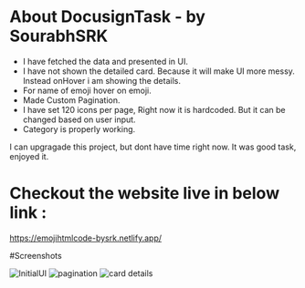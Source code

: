 # About DocusignTask - by SourabhSRK

 - I have fetched the data and presented in UI.
 - I have not shown the detailed card. Because it will make UI more messy. Instead onHover i am showing the details.
 - For name of emoji hover on emoji.
 - Made Custom Pagination.
 - I have set 120 icons per page, Right now it is hardcoded. But it can be changed based on user input.
 - Category is properly working.

I can upgragade this project, but dont have time right now. It was good task, enjoyed it.

# Checkout the website live in below link :
https://emojihtmlcode-bysrk.netlify.app/

#Screenshots


![InitialUI](https://github.com/sourabhsrk/DocusignTask/assets/47951316/2b70a7bd-4068-42a2-9526-632feca79324)
![pagination](https://github.com/sourabhsrk/DocusignTask/assets/47951316/adee2fb6-0da9-432f-ac5c-76a8ef7fb09a)
![card details](https://github.com/sourabhsrk/DocusignTask/assets/47951316/770fbc97-65bf-48c5-ad3c-5ea94658cf54)
